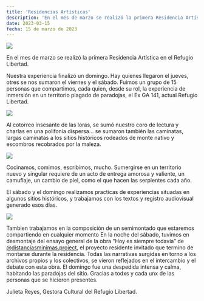 ```yaml
---
title: 'Residencias Artísticas'
description: 'En el mes de marzo se realizó la primera Residencia Artística en el Refugio Libertad.'
date: 2023-03-15
fecha: 15 de marzo de 2023
---
```


![](https://i.imgur.com/KGNpN8y.jpg)

En el mes de marzo se realizó la primera Residencia Artística en el Refugio Libertad.

Nuestra experiencia finalizó un domingo. Hay quienes llegaron el jueves, otres se nos sumaron el viernes y el sábado.
Fuimos un grupo de 15 personas que compartimos, cada quien, desde su rol, la experiencia de inmersión en un territorio plagado de paradojas, el Ex GA 141, actual Refugio Libertad.

![](https://i.imgur.com/5nAqsNY.jpg)

 Al cotorreo insesante de las loras, se sumó nuestro coro de lectura y charlas en una polifonía dispersa… se sumaron también las caminatas, largas caminatas a los sitios históricos rodeados de monte nativo y escombros recobrados por la maleza.

 ![](https://i.imgur.com/ZV82Arh.jpg)

Cocinamos, comimos, escribimos, mucho.
Sumergirse en un territorio nuevo y singular requiere de un acto de entrega amorosa y valiente, un camuflaje, un cambio de piel, como el que hacen las serpientes cada año.

El sábado y el domingo realizamos practicas de experiencias situadas en algunos sitios históricos, y trabajamos con los textos y registro audiovisual generado esos días.

![](https://i.imgur.com/gLq8Hxy.jpg)

Tambien trabajamos en la composición de un semimontado que estaremos compartiendo en cualquier momento
En la noche del sábado, tuvimos en desmontaje del ensayo general de la obra “Hoy es siempre todavia” de [@distanciasminimas.project](https://www.instagram.com/distanciasminimas.project/), el proyecto residente invitado que termino de montarse durante la residencia. Todas las narrativas surgidas en torno a los archivos propios y los colectivos, se vieron reflejados en el intercambio y el debate con esta obra.
El domingo fue una despedida intensa y calma, habitando las paradojas del sitio.
Gracias a todxs y cada unx de las personas que se hicieron presentes.

Julieta Reyes, Gestora Cultural del Refugio Libertad.
